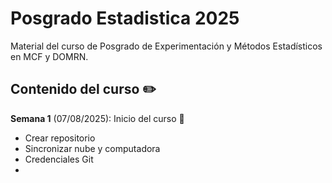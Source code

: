 # **Posgrado Estadistica 2025**
Material del curso de Posgrado de Experimentación y Métodos Estadísticos en MCF y DOMRN.

## Contenido del curso :pencil2:

**Semana 1** (07/08/2025): Inicio del curso :muscle:
  + Crear repositorio
  + Sincronizar nube y computadora
  + Credenciales Git
  +
  